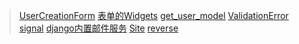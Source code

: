<!--
 * @Description: 使用过程中接触到的django知识点，先记录，后期整理
 * @Author: oldestcrab
 * @Github:
 * @Date: 2019-09-19 13:11:25
 * @LastEditors: oldestcrab
 * @LastEditTime: 2019-09-19 16:04:49
 -->
> [UserCreationForm](https://www.zmrenwu.com/courses/django-auth-example/materials/30/#编写用户注册表单)
> [表单的Widgets](http://www.liujiangblog.com/course/django/155)
> [get_user_model](https://www.cnblogs.com/robinunix/p/7922403.html)
> [ValidationError](https://www.jianshu.com/p/a3e72df4a794)
> [signal](https://blog.csdn.net/u013007900/article/details/78110891)
> [django内置邮件服务](https://www.jianshu.com/p/87b0b738db6b)
> [Site](https://blog.csdn.net/houht2013/article/details/11370017)
> [reverse](https://blog.csdn.net/qq_24724109/article/details/86063592)